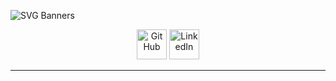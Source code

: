![SVG Banners](https://svg-banners.vercel.app/api?type=typeWriter&text1=What's%20up%20I'm%20Tim&width=800&height=150)



<p align="center">
  <a href="https://github.com/timoconnnor">
    <picture>
      <source media="(prefers-color-scheme: dark)" srcset="https://cdn.simpleicons.org/github/white">
      <img alt="GitHub" title="GitHub" height="48" width="48" src="https://cdn.simpleicons.org/github"></picture></a>
  <a href="https://www.linkedin.com/in/timoconnnor/">
    <img alt="LinkedIn" title="LinkedIn" height="48" width="48" src="https://commons.wikimedia.org/wiki/File:LinkedIn_logo_initials.png"></a>
</p>



---

